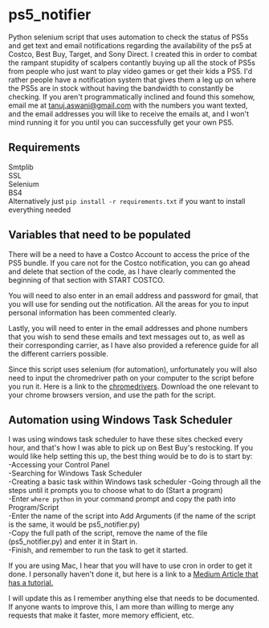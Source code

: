 # ps5_notifier
Python selenium script that uses automation to check the status of PS5s and get text and email notifications regarding the availability of the ps5 at Costco, Best Buy, Target, and Sony Direct. I created this in order to combat the rampant stupidity of scalpers contantly buying up all the stock of PS5s from people who just want to play video games or get their kids a PS5. I'd rather people have a notification system that gives them a leg up on where the PS5s are in stock without having the bandwidth to constantly be checking. If you aren't programmatically inclined and found this somehow, email me at tanuj.aswani@gmail.com with the numbers you want texted, and the email addresses you will like to receive the emails at, and I won't mind running it for you until you can successfully get your own PS5. 

## Requirements
Smtplib  
SSL  
Selenium  
BS4  
Alternatively just ```pip install -r requirements.txt``` if you want to install everything needed  

## Variables that need to be populated
There will be a need to have a Costco Account to access the price of the PS5 bundle. If you care not for the Costco notification, you can go ahead and delete that section of the code, as I have clearly commented the beginning of that section with START COSTCO.  
  
You will need to also enter in an email address and password for gmail, that you will use for sending out the notification. All the areas for you to input personal information has been commented clearly.  
  
Lastly, you will need to enter in the email addresses and phone numbers that you wish to send these emails and text messages out to, as well as their corresponding carrier, as I have also provided a reference guide for all the different carriers possible.  
  
Since this script uses selenium (for automation), unfortunately you will also need to input the chromedriver path on your computer to the script before you run it. Here is a link to the [chromedrivers](https://chromedriver.chromium.org/downloads). Download the one relevant to your chrome browsers version, and use the path for the script.

## Automation using Windows Task Scheduler

I was using windows task scheduler to have these sites checked every hour, and that's how I was able to pick up on Best Buy's restocking. If you would like help setting this up, the best thing would be to do is to start by:  
-Accessing your Control Panel  
-Searching for Windows Task Scheduler  
-Creating a basic task within Windows task scheduler
-Going through all the steps until it prompts you to choose what to do (Start a program)  
-Enter ```where python``` in your command prompt and copy the path into Program/Script  
-Enter the name of the script into Add Arguments (if the name of the script is the same, it would be ps5_notifier.py)  
-Copy the full path of the script, remove the name of the file (ps5_notifier.py) and enter it in Start in.  
-Finish, and remember to run the task to get it started.  
  
If you are using Mac, I hear that you will have to use cron in order to get it done. I personally haven't done it, but here is a link to a [Medium Article that has a tutorial.](https://medium.com/macoclock/automate-running-a-script-using-crontab-on-macos-88a378e0aeac)

I will update this as I remember anything else that needs to be documented. If anyone wants to improve this, I am more than willing to merge any requests that make it faster, more memory efficient, etc.
